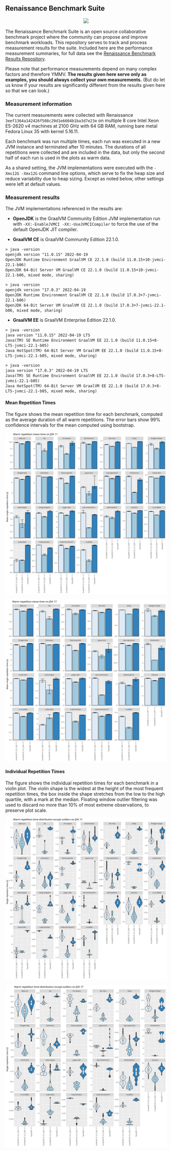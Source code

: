 ## Renaissance Benchmark Suite

<p align="center"><img height="180px" src="https://github.com/renaissance-benchmarks/renaissance/raw/master/website/resources/images/mona-lisa-round.png"/></p>

The Renaissance Benchmark Suite is an open source collaborative benchmark project where the community can propose and improve benchmark workloads.
This repository serves to track and process measurement results for the suite.
Included here are the performance measurement summaries, for full data see the
[Renaissance Benchmark Results Repository](https://zenodo.org/communities/renaissance).

Please note that performance measurements depend on many complex factors and therefore YMMV.
**The results given here serve only as examples, you should always collect your own measurements.**
(But do let us know if your results are significantly different from the results given here so that we can look.)

### Measurement information

The current measurements were collected with Renaissance `3eef1364a142426f508c29d1e6604b1ba3d7e23e` on multiple
8 core Intel Xeon E5-2620 v4 machines at 2100 GHz with 64 GB RAM,
running bare metal Fedora Linux 35 with kernel 5.16.11.

Each benchmark was run multiple times, each run was executed in a new JVM instance and terminated after 10 minutes.
The durations of all repetitions were collected and are included in the data,
but only the second half of each run is used in the plots as warm data.

As a shared setting, the JVM implementations were executed with the `-Xms12G -Xmx12G` command line options,
which serve to fix the heap size and reduce variability due to heap sizing.
Except as noted below, other settings were left at default values.

### Measurement results

The JVM implementations referenced in the results are:

- **OpenJDK** is the GraalVM Community Edition JVM implementation run with `-XX:-EnableJVMCI -XX:-UseJVMCICompiler` to force the use of the default OpenJDK JIT compiler.

- **GraalVM CE** is GraalVM Community Edition 22.1.0.
```
> java -version
openjdk version "11.0.15" 2022-04-19
OpenJDK Runtime Environment GraalVM CE 22.1.0 (build 11.0.15+10-jvmci-22.1-b06)
OpenJDK 64-Bit Server VM GraalVM CE 22.1.0 (build 11.0.15+10-jvmci-22.1-b06, mixed mode, sharing)
```
```
> java -version
openjdk version "17.0.3" 2022-04-19
OpenJDK Runtime Environment GraalVM CE 22.1.0 (build 17.0.3+7-jvmci-22.1-b06)
OpenJDK 64-Bit Server VM GraalVM CE 22.1.0 (build 17.0.3+7-jvmci-22.1-b06, mixed mode, sharing)
```

- **GraalVM EE** is GraalVM Enterprise Edition 22.1.0.
```
> java -version
java version "11.0.15" 2022-04-19 LTS
Java(TM) SE Runtime Environment GraalVM EE 22.1.0 (build 11.0.15+8-LTS-jvmci-22.1-b05)
Java HotSpot(TM) 64-Bit Server VM GraalVM EE 22.1.0 (build 11.0.15+8-LTS-jvmci-22.1-b05, mixed mode, sharing)
```
```
> java -version
java version "17.0.3" 2022-04-19 LTS
Java(TM) SE Runtime Environment GraalVM EE 22.1.0 (build 17.0.3+8-LTS-jvmci-22.1-b05)
Java HotSpot(TM) 64-Bit Server VM GraalVM EE 22.1.0 (build 17.0.3+8-LTS-jvmci-22.1-b05, mixed mode, sharing)
```

#### Mean Repetition Times

The figure shows the mean repetition time for each benchmark, computed as the average duration of all warm repetitions.
The error bars show 99% confidence intervals for the mean computed using bootstrap.

<p align="center"><img src="https://github.com/renaissance-benchmarks/measurements/raw/master/mean-bar-jdk-11-time.png"/></p>
<p align="center"><img src="https://github.com/renaissance-benchmarks/measurements/raw/master/mean-bar-jdk-17-time.png"/></p>

#### Individual Repetition Times

The figure shows the individual repetition times for each benchmark in a violin plot.
The violin shape is the widest at the height of the most frequent repetition times,
the box inside the shape stretches from the low to the high quartile,
with a mark at the median.
Floating window outlier filtering was used to discard no more than 10% of most extreme observations, to preserve plot scale.

<p align="center"><img src="https://github.com/renaissance-benchmarks/measurements/raw/master/samples-violin-jdk-11-time-warm-inliers.png"/></p>
<p align="center"><img src="https://github.com/renaissance-benchmarks/measurements/raw/master/samples-violin-jdk-17-time-warm-inliers.png"/></p>
